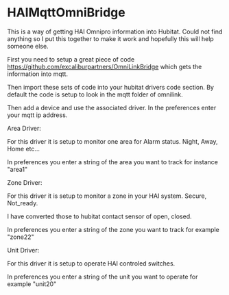 # HAIMqttOmniBridge

This is a way of getting HAI Omnipro information into Hubitat.   Could not find anything so I put this together to make it work and hopefully this will help someone else.

First you need to setup a great piece of code https://github.com/excaliburpartners/OmniLinkBridge  which gets the information into mqtt.

Then import these sets of code into your hubitat drivers code section.  By default the code is setup to look in the mqtt folder of omnilink.

Then add a device and use the associated driver.  In the preferences enter your mqtt ip address.


Area Driver:

For this driver it is setup to monitor one area for Alarm status.   Night, Away, Home etc...

In preferences you enter a string of the area you want to track for instance "area1"

Zone Driver:

For this driver it is setup to monitor a zone in your HAI system.   Secure, Not_ready.   

I have converted those to hubitat contact sensor of open, closed.

In preferences you enter a string of the zone you want to track for example "zone22"

Unit Driver:

For this driver it is setup to operate HAI controled switches. 

In preferences you enter a string of the unit you want to operate for example "unit20"


